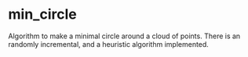 # min_circle
Algorithm to make a minimal circle around a cloud of points. There is an randomly incremental, and a heuristic algorithm implemented.
